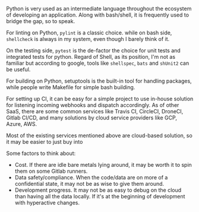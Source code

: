 Python is very used as an intermediate language throughout the ecosystem of developing an application. Along with bash/shell,
it is frequently used to bridge the gap, so to speak. 

For linting on Python, `pylint` is a classic choice. while on bash side, `shellcheck` is always in my system, even though I barely think of it.

On the testing side, `pytest` is the de-factor the choice for unit tests and integrated tests for python. Regard of Shell, 
as its position, I'm not as familiar but according to google, tools like `shellspec`, `bats` and `shUnit2` can be useful.

For building on Python, setuptools is the built-in tool for handling packages, while people write Makefile for simple bash building.

For setting up CI, it can be easy for a simple project to use in-house solution for listening incoming webhooks and dispatch accordingly. As of other SaaS, there are some common services like Travis CI, CircleCI, DroneCI, Gitlab CI/CD, and many solutions by cloud service providers like GCP, Azure, AWS.

Most of the existing services mentioned above are cloud-based solution, so it may be easier to just buy into 

Some factors to think about:

- Cost. If there are idle bare metals lying around, it may be worth it to spin them on some Gitlab runners.
- Data safety/compliance. When the code/data are on more of a confidential state, it may not be as wise to give them around.
- Development progress. It may not be as easy to debug on the cloud than having all the data locally. If it's at the beginning of development with hyperactive changes.  